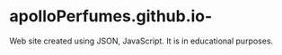 # apolloPerfumes.github.io-
Web site created using JSON, JavaScript. It is in educational purposes.

